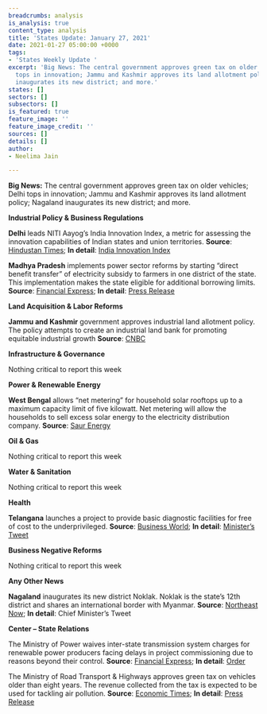 ```yaml
---
breadcrumbs: analysis
is_analysis: true
content_type: analysis
title: 'States Update: January 27, 2021'
date: 2021-01-27 05:00:00 +0000
tags:
- 'States Weekly Update '
excerpt: 'Big News: The central government approves green tax on older vehicles; Delhi
  tops in innovation; Jammu and Kashmir approves its land allotment policy; Nagaland
  inaugurates its new district; and more.'
states: []
sectors: []
subsectors: []
is_featured: true
feature_image: ''
feature_image_credit: ''
sources: []
details: []
author:
- Neelima Jain

---
```

**Big News:** The central government approves green tax on older vehicles; Delhi tops in innovation; Jammu and Kashmir approves its land allotment policy; Nagaland inaugurates its new district; and more.

**Industrial Policy & Business Regulations**

**Delhi** leads NITI Aayog’s India Innovation Index, a metric for assessing the innovation capabilities of Indian states and union territories. **Source**: [Hindustan Times](https://www.hindustantimes.com/india-news/india-innovation-index-ranking-out-karnataka-retains-top-spot-101611132725202.html); **In detail**: [India Innovation Index](https://niti.gov.in/sites/default/files/2021-01/IndiaInnovationReport2020Book.pdf)

**Madhya Pradesh** implements power sector reforms by starting “direct benefit transfer” of electricity subsidy to farmers in one district of the state. This implementation makes the state eligible for additional borrowing limits. **Source**: [Financial Express](https://www.financialexpress.com/economy/finmin-allows-madhya-pradesh-to-raise-rs-1423-cr-additional-fund-through-market-borrowing/2174100/); **In detail**: [Press Release](https://www.pib.gov.in/PressReleseDetailm.aspx?PRID=1691806)

**Land Acquisition & Labor Reforms**

**Jammu and Kashmir** government approves industrial land allotment policy. The policy attempts to create an industrial land bank for promoting equitable industrial growth **Source**: [CNBC](https://www.cnbctv18.com/economy/jk-govt-approves-industrial-land-allotment-policy-2021-30-8085801.htm)

**Infrastructure & Governance**

Nothing critical to report this week

**Power & Renewable Energy**

**West Bengal** allows “net metering” for household solar rooftops up to a maximum capacity limit of five kilowatt. Net metering will allow the households to sell excess solar energy to the electricity distribution company. **Source**: [Saur Energy](https://www.saurenergy.com/solar-energy-news/bengal-finally-opens-up-net-metering-for-homes-with-5-kw-limit)

**Oil & Gas**

Nothing critical to report this week

**Water & Sanitation**

Nothing critical to report this week

**Health**

**Telangana** launches a project to provide basic diagnostic facilities for free of cost to the underprivileged. **Source**: [Business World](http://www.businessworld.in/article/Telangana-launches-mini-hubs-for-free-diagnosis-of-the-poor/22-01-2021-368601/); **In detail**: [Minister’s Tweet](https://twitter.com/KTRTRS/status/1352534711558524929?s=20)

**Business Negative Reforms**

Nothing critical to report this week

**Any Other News**

**Nagaland** inaugurates its new district Noklak. Noklak is the state’s 12th district and shares an international border with Myanmar. **Source**: [Northeast Now](https://nenow.in/north-east-news/nagaland/neiphiu-rio-inaugurates-noklak-as-12th-district-of-nagaland.html); **In detail**: Chief Minister’s Tweet

**Center – State Relations**

The Ministry of Power waives inter-state transmission system charges for renewable power producers facing delays in project commissioning due to reasons beyond their control. **Source**: [Financial Express](https://www.financialexpress.com/economy/govt-extends-transmission-charge-waiver-for-solar-projects-facing-delays/2174425/); **In detail**: [Order](https://powermin.nic.in/sites/default/files/webform/notices/Order_dated_15th_Jan_2021_reg_waiver_of_ISTS_charges_and_losses.pdf)

The Ministry of Road Transport & Highways approves green tax on vehicles older than eight years. The revenue collected from the tax is expected to be used for tackling air pollution. **Source**: [Economic Times](https://energy.economictimes.indiatimes.com/news/oil-and-gas/green-tax-to-be-imposed-on-vehicles-over-8-years-in-bid-to-clean-environment/80460882); **In detail**: [Press Release](https://www.pib.gov.in/PressReleseDetailm.aspx?PRID=1692228)